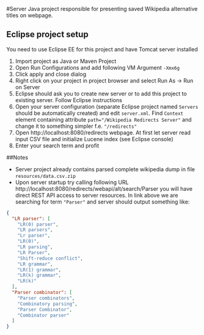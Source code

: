 #Server
Java project responsible for presenting saved Wikipedia alternative titles on webpage.

## Eclipse project setup
You need to use Eclipse EE for this project and have Tomcat server installed
1. Import project as Java or Maven Project
2. Open Run Configurations and add following VM Argument `-Xmx6g`
3. Click apply and close dialog
4. Right click on your project in project browser and select Run As -> Run on Server
5. Eclipse should ask you to create new server or to add this project to existing server. Follow Eclipse instructions
6. Open your server configuration (separate Eclipse project named `Servers` should be automatically created) and edit `server.xml`. Find `Context` element containing attribute `path="/Wikipedia Redirects Server"` and change it to something simpler f.e. `"/redirects"`
7. Open http://localhost:8080/redirects webpage. At first let server read input CSV file and initialize Lucene index (see Eclipse console)
8. Enter your search term and profit

##Notes
- Server project already contains parsed complete wikipedia dump in file `resources/data.csv.zip`
- Upon server startup try calling following URL http://localhost:8080/redirects/webapi/alt/search/Parser you will have direct REST API access to server resources. In link above we are searching for term `"Parser"` and server should output something like:
```json
{
  "LR parser": [
    "LR(0) parser",
    "LR parsers",
    "Lr parser",
    "LR(0)",
    "LR parsing",
    "LR Parser",
    "Shift-reduce conflict",
    "LR grammar",
    "LR(1) grammar",
    "LR(k) grammar",
    "LR(k)"
  ],
  "Parser combinator": [
    "Parser combinators",
    "Combinatory parsing",
    "Parser Combinator",
    "Combinator parser"
  ]
}
``` 
